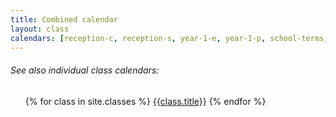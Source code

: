 ```yaml
---
title: Combined calendar
layout: class
calendars: [reception-c, reception-s, year-1-e, year-1-p, school-terms, school-other]
---
```


<h6>See also individual class calendars:</h6>
<ul>
  {% for class in site.classes %}
  <a href = "{{ class.url }}">{{class.title}}</a>
  {% endfor %}
</ul>
